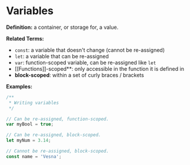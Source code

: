 # Variables

**Definition:** a container, or storage for, a value.

**Related Terms:**

* `const`: a variable that doesn't change (cannot be re-assigned)
* `let`: a variable that can be re-assigned
* `var`: function-scoped variable, can be re-assigned like `let`
* [[Functions]]-scoped**: only accessible in the function it is defined in
* **block-scoped**: within a set of curly braces / brackets

**Examples:**

```js
/**
 * Writing variables
 */

// Can be re-assigned, function-scoped.
var myBool = true;

// Can be re-assigned, block-scoped.
let myNum = 3.14;

// Cannot be re-assigned, block-scoped.
const name = 'Vesna';
```
